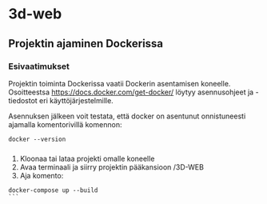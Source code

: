 # 3d-web

## Projektin ajaminen Dockerissa

### Esivaatimukset

Projektin toiminta Dockerissa vaatii Dockerin asentamisen koneelle. Osoitteestsa https://docs.docker.com/get-docker/ löytyy asennusohjeet ja -tiedostot eri käyttöjärjestelmille.

Asennuksen jälkeen voit testata, että docker on asentunut onnistuneesti ajamalla komentorivillä komennon:

```
docker --version
```

### 

1. Kloonaa tai lataa projekti omalle koneelle
2. Avaa terminaali ja siirry projektin pääkansioon /3D-WEB
3. Aja komento:
````
docker-compose up --build
```
